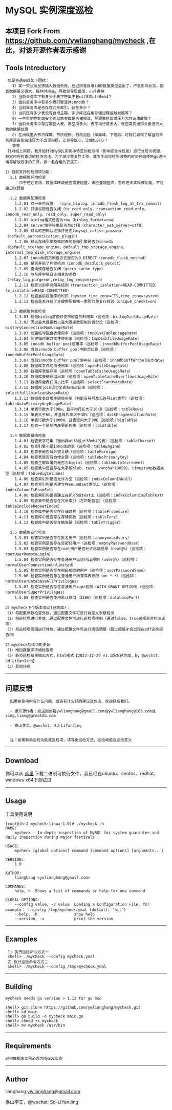 # MySQL 实例深度巡检 #

  本项目 Fork From https://github.com/ywlianghang/mycheck ,在此，对该开源作者表示感谢
----------
## Tools Introductory ##

     您是否遇到过如下困扰：
       1）某一天业务反馈插入数据失败，经过排查自增id的数据类型溢出了，严重影响业务，而表数据量又很大，操作时间长，导致领导层震荡，小兵遭殃
       2）当前业务库下有多少个表字符集不是utf8或utf8mb4？
       3）当前业务库中有多少表引擎是非innodb？
       4）当前业务库是否存在冗余索引，存在多少？
       5）当前还有多少表没有自增主键，多少库还在用存储过程或触发器等？
       6）一些影响性能或安全的动态参数是否被修改，导致重启后或压力大时造成故障？
       7）当前业务库中存在哪些大表、表空间多大，表平均行度多大，是否需要通知业务进行大表的数据处理
       8）在出现重大节日保障、节庆促销、日常巡检（早高峰、下班后）时我们如何了解当前业务库是否能抗住压力不出现问题，让领导放心，让媳妇开心？
       等等
     针对如上问题，我开始针对MySQL实例中特定的检测项（影响安全与性能）进行分层次梳理，制定相应检查项的检测方法，为了减少重复性工作，减少手动巡检所浪费的时间开始使用go进行编写解放双手的工具，做一名合格的农民工。
    
    1）目前支持的检测项功能：
      1.1 数据库环境检查
          由于还在考虑，数据库环境是否需要检查，该检查哪些项，暂时还未实现该功能，不过接口以预留

      1.2 数据库配置检查
        1.2.01 双一是否设置  （sync_binlog、innodb_flush_log_at_trx_commit）
        1.2.02 只读权限是否关闭（tx_read_only、transaction_read_only、innodb_read_only、read_only、super_read_only）
        1.2.03 binlog格式是否为row（binlog_format=row）
        1.2.04 server端字符集是否为utf8（character_set_server=utf8）
        1.2.05 默认的密码认证插件是否为mysql_native_passwor（default_authentication_plugin）
        1.2.06 默认存储引擎及临时表的存储引擎是否为innodb（default_storage_engine、default_tmp_storage_engine、internal_tmp_disk_storage_engine）
        1.2.07 innodb脏页刷盘方式是否为O_DIRECT（innodb_flush_method）
        1.2.08 是否开启了死锁检测（innodb_deadlock_detect）
        1.2.09 查询缓存是否关闭（query_cache_type）
        1.2.10 与从库中继日志相关的参数（relay_log_purge=on,relay_log_recovery=on）
        1.2.11 检查当前事务隔离级别（transaction_isolation=READ-COMMITTED，tx_isolation=READ-COMMITTED）
        1.2.12 检查当前数据库的时区（system_time_zone=CTS,time_zone=system）
        1.2.13 检查是否开启了主键索引和唯一索引的重复行校验（unique_checks=on）

      1.3 数据库性能检查
        1.3.01 检测binlog落盘时使用磁盘的利用率（巡检项：binlogDiskUsageRate）
        1.3.02 历史最大连接数占最大连接数限制的百分比（巡检项：historyConnectionMaxUsageRate）
        1.3.03 创建临时磁盘表使用率（巡检项：tmpDiskTableUsageRate）
        1.3.04 创建临时磁盘文件使用率（巡检项：tmpDiskfileUsageRate）
        1.3.05 innodb buffer pool使用率（巡检项：innodbBufferPoolUsageRate）
        1.3.06 当前innodb buffer pool中脏页比例（巡检项：innodbBufferPoolUsageRate）
        1.3.07 当前innodb buffer pool命中率（巡检项：innodbBufferPoolHitRate）
        1.3.08 数据库文件句柄使用率（巡检项：openFileUsageRate）
        1.3.09 数据库表缓存率（巡检项：openTableCacheUsageRate）
        1.3.10 数据库表缓存溢出率（巡检项：openTableCacheOverflowsUsageRate）
        1.3.11 数据库全表扫描占比率（巡检项：selectScanUsageRate）
        1.3.12 数据库join语句全表扫描占比率（巡检项：selectfullJoinScanUsageRate）
        1.3.13 数据库表自增主键使用率（判断有符号及无符号int类型）（巡检项：tableAutoPrimaryKeyUsageRate）
        1.3.14 单表行数大于500w，且平均行长大于10KB（巡检项：tableRows）
        1.3.15 单表大于6G，并且碎片率大于30%（巡检项：diskFragmentationRate）
        1.3.16 单表行数大于1000W，且表空间大于30G（巡检项：bigTable）
        1.3.17 检查一个星期内未更新的表（巡检项：coldTable）

      1.4 数据库基线检查
        1.4.01 检查表字符集（输出非utf8或utf8mb4的表）（巡检项：tableCharset）
        1.4.02 检查引擎不是innodb的表（巡检项：tableEngine）
        1.4.03 检查表是否有外键关联（巡检项：tableForeign）
        1.4.04 检查表是否有自增主键（巡检项：tableNoPrimaryKey）
        1.4.05 检查主键自增列是否为bigint（巡检项：tableAutoIncrement）
        1.4.05 检查表中是否存在大字段blob、text、varchar(8099)、timestamp数据类型（巡检项：tableBigColumns）
        1.4.06 检查索引列是否允许为空（巡检项：indexColumnIsNull）
        1.4.07 检查索引列是否建立在enum或set类型上（巡检项：indexColumnIsEnumSet）
        1.4.08 检查索引列是否建立在blob或text上（巡检项：indexColumnIsBlobText）
        1.4.09 检查表中是否存在冗余索引（左匹配包含）（巡检项：tableIncludeRepeatIndex）
        1.4.10 检查库中是否存在存储过程（巡检项：tableProcedure）
        1.4.11 检查库中是否存在存储函数（巡检项：tableFunc）
        1.4.12 检查库中是否存在触发器（巡检项：tableTrigger）

      1.5 数据库安全检查
        1.5.01 检查实例是否存在匿名用户（巡检项：anonymousUsers）
        1.5.02 检查实例是否存在空密码用户（巡检项：emptyPasswordUser）
        1.5.03 检查实例是否存在root用户是否允许远端登录（root@%）（巡检项：rootUserRemoteLogin）
        1.5.04 检查实例是否存在普通用户无访问ip限制（user@%）（巡检项：normalUserConnectionUnlimited）
        1.5.05 检查实例是否存在密码相同的用户（巡检项：userPasswordSame）
        1.5.06 检查实例是否存在普通用户所有库表权限（on *.*）（巡检项：normalUserDatabaseAllPrivilages）
        1.5.07 检查实例是否存在普通用户supr权限（WITH GRANT OPTION）（巡检项：normalUserSuperPrivilages）
        1.5.08 检查实例是否使用默认端口（3306）（巡检项：databasePort）

    2）mycheck下个版本改动(已完成)：
    （1）将配置参数检查外放，通过配置文件可进行自定义参数检测
    （2）将巡检项进行外放，通过配置文件可进行巡检项控制（通过false、true选择是否检测该项）
    （3）将巡检项阈值进行外放，通过配置文件可进行阈值调整（超过阈值才会出现在pdf巡检报告中）

    3）mycheck后续功能更新
    （1）增加数据库环境检查项
    （2）新添巡检结果输出方式，html格式【2023-12-29 v1.1版本已完成，by @wechat: Sd-LiYanJing】
    （3）其他待续

--------

## 问题反馈 ##
      如果在使用中有什么问题，或者有什么好的建议及想法，欢迎联系我们。
	  
	  - 原开源作者：发送到邮箱ywlianghang@gmail.com或ywlianghang@163.com或xing.liang@greatdb.com
	  
	  - 泰山李工，@wechat: Sd-LiYanJing
	  
	  
      注：如果新添巡检功能或巡检项，请写出巡检方法，巡检阈值及巡检意义

------

## Download  ##

   你可以从 [这里](https://github.com/919927181/mycheck/releases) 下载二进制可执行文件，我已经在ubuntu、centos、redhat、windows x64下测试过

-----
## Usage  ##

   工具使用说明

    [root@lh-2 mycheck-linux-1.0]# ./mycheck -h
    NAME:
        mycheck - In-depth inspection of MySQL for system guarantee and daily inspection during major festivals

    USAGE:
        mycheck [global options] command [command options] [arguments...]

    VERSION:
        1.0

    AUTHOR:
        lianghang <ywlianghang@gmail.com>

    COMMANDS:
        help, h  Shows a list of commands or help for one command

    GLOBAL OPTIONS:
        --config value, -c value  Loading a Configuration File. for example： --config /tmp/mycheck.ymal (default: "nil")
        --help, -h                show help
        --version, -v             print the version

--------
## Examples ##

     1) 执行巡检命令方式一
     shell> ./mycheck --config mycheck.ymal
     2）执行巡检命令方式二
     shell> ./mycheck --config /tmp/mycheck.ymal
    
-------
## Building ##

    mycheck needs go version > 1.12 for go mod

    shell> git clone https://github.com/ywlianghang/mycheck.git
    shell> cd main
    shell> go build -o mycheck main.go
    shell> chmod +x mycheck
    shell> mv mycheck /usr/bin

-----
## Requirements ##

    巡检数据库实例必须为MySQL实例

-----
## Author ##

lianghang  ywlianghang@gmail.com

泰山李工，@wechat: Sd-LiYanJing
